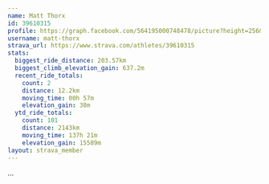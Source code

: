 ```yaml
---
name: Matt Thorx
id: 39610315
profile: https://graph.facebook.com/564195000748478/picture?height=256&width=256
username: matt-thorx
strava_url: https://www.strava.com/athletes/39610315
stats:
  biggest_ride_distance: 203.57km
  biggest_climb_elevation_gain: 637.2m
  recent_ride_totals:
    count: 2
    distance: 12.2km
    moving_time: 00h 57m
    elevation_gain: 38m
  ytd_ride_totals:
    count: 101
    distance: 2143km
    moving_time: 137h 21m
    elevation_gain: 15589m
layout: strava_member
--- 
```

...
